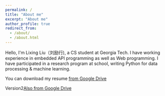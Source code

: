 ```yaml
---
permalink: /
title: "About me"
excerpt: "About me"
author_profile: true
redirect_from: 
  - /about/
  - /about.html
---
```


Hello, I'm Lixing Liu（刘励行), a CS student at Georgia Tech. I have working experience in embedded API programming as well as Web programming. I have participated in a research program at school, writing Python for data processing & machine learning.

You can download my resume [from Google Drive](https://drive.google.com/open?id=144sG_uzGiZPdRGUle-4wOY_8N8HXAiZA)

Version2[Also from Google Drive](https://drive.google.com/open?id=1NaXfYCwnPie2LYTVAzvRJiAykQg-dUQ1)